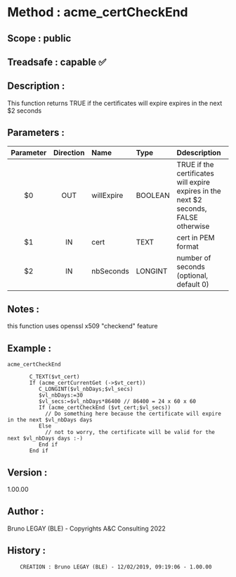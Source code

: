﻿# **Method :** acme_certCheckEnd## **Scope :** public## **Treadsafe :** capable ✅ ## **Description :** This function returns TRUE if the certificates will expire expires in the next $2 seconds## **Parameters :** | Parameter | Direction | Name | Type | Ddescription | |:----:|:----:|:----|:----|:----| | $0 | OUT | willExpire | BOOLEAN | TRUE if the certificates will expire expires in the next $2 seconds, FALSE otherwise | | $1 | IN | cert | TEXT | cert in PEM format | | $2 | IN | nbSeconds | LONGINT | number of seconds (optional, default 0) | ## **Notes :** this function uses openssl x509 "checkend" feature## **Example :** ```acme_certCheckEnd             C_TEXT($vt_cert)       If (acme_certCurrentGet (->$vt_cert))          C_LONGINT($vl_nbDays;$vl_secs)          $vl_nbDays:=30          $vl_secs:=$vl_nbDays*86400 // 86400 = 24 x 60 x 60          If (acme_certCheckEnd ($vt_cert;$vl_secs))            // Do something here because the certificate will expire in the next $vl_nbDays days          Else            // not to worry, the certificate will be valid for the next $vl_nbDays days :-)          End if       End if```## **Version :** 1.00.00## **Author :** Bruno LEGAY (BLE) - Copyrights A&C Consulting 2022## **History :**         CREATION : Bruno LEGAY (BLE) - 12/02/2019, 09:19:06 - 1.00.00